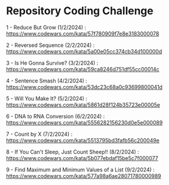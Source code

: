 <h1>Repository Coding Challenge</h1>

1 - Reduce But Grow (1/2/2024) :
https://www.codewars.com/kata/57f780909f7e8e3183000078

2 - Reversed Sequence (2/2/2024) :
https://www.codewars.com/kata/5a00e05cc374cb34d100000d

3 - Is He Gonna Survive? (3/2/2024) :
https://www.codewars.com/kata/59ca8246d751df55cc00014c

4 - Sentence Smash (4/2/2024) :
https://www.codewars.com/kata/53dc23c68a0c93699800041d

5 - Will You Make It? (5/2/2024) :
https://www.codewars.com/kata/5861d28f124b35723e00005e

6 - DNA to RNA Conversion (6/2/2024) :
https://www.codewars.com/kata/5556282156230d0e5e000089

7 - Count by X (7/2/2024) :
https://www.codewars.com/kata/5513795bd3fafb56c200049e

8 - If You Can't Sleep, Just Count Sheep!! (8/2/2024) :
https://www.codewars.com/kata/5b077ebdaf15be5c7f000077

9 - Find Maximum and Minimum Values of a List (9/2/2024) :
https://www.codewars.com/kata/577a98a6ae28071780000989
